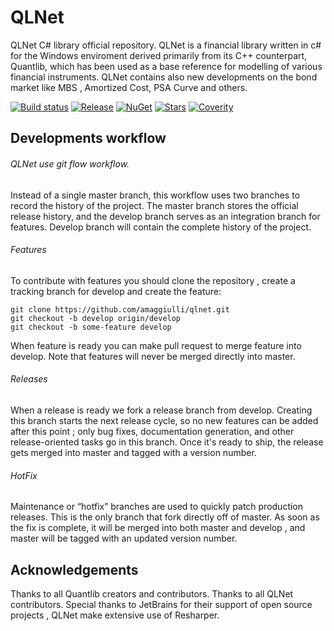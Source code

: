 QLNet
=====

QLNet C# library official repository.
QLNet is a financial library written in c# for the Windows enviroment derived primarily from its C++ counterpart, Quantlib, 
which has been used as a base reference for modelling of various financial instruments.
QLNet contains also new developments on the bond market like MBS , Amortized Cost, PSA Curve and others.

[![Build status](https://ci.appveyor.com/api/projects/status/iii1m7n3cdq3v5xm?svg=true)](https://ci.appveyor.com/project/amaggiulli/qlnet)
[![Release](https://img.shields.io/github/release/amaggiulli/qlnet.svg)](https://github.com/amaggiulli/qlnet/releases/latest)
[![NuGet](https://buildstats.info/nuget/qlnet)](https://www.nuget.org/packages/qlnet/)
[![Stars](https://img.shields.io/github/stars/amaggiulli/qlnet.svg)](https://github.com/amaggiulli/qlnet/stargazers)
[![Coverity](https://scan.coverity.com/projects/7000/badge.svg)](https://scan.coverity.com/projects/amaggiulli-qlnet)

## Developments workflow 

###### QLNet use git flow workflow.

Instead of a single master branch, this workflow uses two branches to record the history of the project. 
The master branch stores the official release history, and the develop branch serves as an integration branch for features.
Develop branch will contain the complete history of the project.

###### Features 

To contribute with features you should clone the repository , create a tracking branch for develop and create the feature:

```
git clone https://github.com/amaggiulli/qlnet.git
git checkout -b develop origin/develop
git checkout -b some-feature develop
```

When feature is ready you can make pull request to merge feature into develop. 
Note that features will never be merged directly into master.

###### Releases

When a release is ready we fork a release branch from develop. Creating this branch starts the next release cycle, 
so no new features can be added after this point ; only bug fixes, documentation generation, and other release-oriented tasks go in this branch. 
Once it's ready to ship, the release gets merged into master and tagged with a version number. 

###### HotFix

Maintenance or “hotfix” branches are used to quickly patch production releases. This is the only branch that fork directly off of master. 
As soon as the fix is complete, it will be merged into both master and develop , and master will be tagged with an updated version number.


## Acknowledgements

Thanks to all Quantlib creators and contributors.
Thanks to all QLNet contributors.
Special thanks to JetBrains for their support of open source projects , QLNet make extensive use of Resharper.   